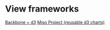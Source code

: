 # View frameworks
[Backbone + d3](https://medium.com/@sxywu/marrying-backbone-js-and-d3-js-a-follow-up-b6a62a9731e1)
[Miso Project (reusable d3 charts)](http://misoproject.com/)
